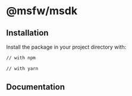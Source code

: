 # @msfw/msdk


## Installation

Install the package in your project directory with:

```sh
// with npm

// with yarn

```

## Documentation
